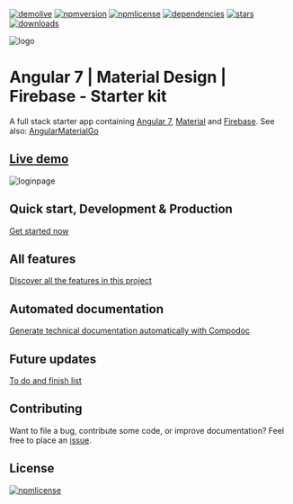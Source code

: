 [![demolive](https://img.shields.io/badge/demo-live-green.svg)](http://ngxmatfire.jerouw.nl/)
[![npmversion](https://img.shields.io/npm/v/ngxmatfire.svg)]()
[![npmlicense](https://img.shields.io/npm/l/ngxmatfire.svg)](https://github.com/jeroenouw/AngularMaterialFirebase/blob/master/LICENSE/)
[![dependencies](https://img.shields.io/badge/dependencies-up%20to%20date-brightgreen.svg)](https://github.com/jeroenouw/AngularMaterialFirebase/blob/master/package.json)
[![stars](https://img.shields.io/github/stars/jeroenouw/AngularMaterialFirebase.svg)](https://github.com/jeroenouw/AngularMaterialFirebase/stargazers)
[![downloads](https://img.shields.io/npm/dy/ngxmatfire.svg)]()

![logo](https://jerouw.nl/wp-content/uploads/2017/05/ngfbmd.png "Logo")

# Angular 7 | Material Design | Firebase - Starter kit

A full stack starter app containing [Angular 7](https://angular.io), [Material](https://material.io/) and [Firebase](https://firebase.google.com/). See also: [AngularMaterialGo](https://github.com/jeroenouw/AngularMaterialGo)

## [Live demo](http://ngxmatfire.jerouw.nl)

![loginpage](https://jerouw.nl/wp-content/uploads/2017/05/ngfbmdprintscreen.png "Logo")

## Quick start, Development & Production

[Get started now](https://github.com/jeroenouw/AngularMaterialFirebase/blob/master/docs/DEVELOPER.md)

## All features

[Discover all the features in this project](https://github.com/jeroenouw/AngularMaterialFirebase/blob/master/docs/FEATURES.md)

## Automated documentation

[Generate technical documentation automatically with Compodoc](https://github.com/jeroenouw/AngularMaterialFirebase/blob/master/docs/COMPODOC.md)

## Future updates

[To do and finish list](https://github.com/jeroenouw/AngularMaterialFirebase/blob/master/docs/TODO.md)

## Contributing

Want to file a bug, contribute some code, or improve documentation? Feel free to place an [issue](https://github.com/jeroenouw/AngularMaterialFirebase/issues).

## License

[![npmlicense](https://img.shields.io/npm/l/ngxmatfire.svg)](https://github.com/jeroenouw/AngularMaterialFirebase/blob/master/LICENSE/)
